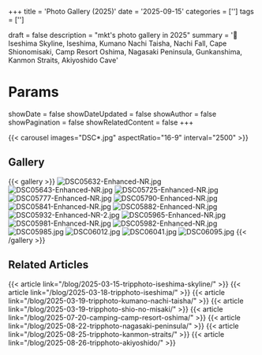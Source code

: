 +++
title = 'Photo Gallery (2025)'
date = '2025-09-15'
categories = ['']
tags = ['']

draft = false
description = "mkt's photo gallery in 2025"
summary = '📍 Iseshima Skyline, Iseshima, Kumano Nachi Taisha, Nachi Fall, Cape Shionomisaki, Camp Resort Oshima, Nagasaki Peninsula, Gunkanshima, Kanmon Straits, Akiyoshido Cave'

# Params
showDate = false
showDateUpdated = false
showAuthor = false
showPagination = false
showRelatedContent = false
+++


{{< carousel images="DSC*.jpg" aspectRatio="16-9" interval="2500" >}}


## Gallery

{{< gallery >}}
<img src="DSC05632-Enhanced-NR.jpg" alt="DSC05632-Enhanced-NR.jpg" class="grid-w33" />
<img src="DSC05643-Enhanced-NR.jpg" alt="DSC05643-Enhanced-NR.jpg" class="grid-w33" />
<img src="DSC05725-Enhanced-NR.jpg" alt="DSC05725-Enhanced-NR.jpg" class="grid-w33" />
<img src="DSC05777-Enhanced-NR.jpg" alt="DSC05777-Enhanced-NR.jpg" class="grid-w33" />
<img src="DSC05790-Enhanced-NR.jpg" alt="DSC05790-Enhanced-NR.jpg" class="grid-w33" />
<img src="DSC05841-Enhanced-NR.jpg" alt="DSC05841-Enhanced-NR.jpg" class="grid-w33" />
<img src="DSC05882-Enhanced-NR.jpg" alt="DSC05882-Enhanced-NR.jpg" class="grid-w33" />
<img src="DSC05932-Enhanced-NR-2.jpg" alt="DSC05932-Enhanced-NR-2.jpg" class="grid-w33" />
<img src="DSC05965-Enhanced-NR.jpg" alt="DSC05965-Enhanced-NR.jpg" class="grid-w33" />
<img src="DSC05981-Enhanced-NR.jpg" alt="DSC05981-Enhanced-NR.jpg" class="grid-w33" />
<img src="DSC05982-Enhanced-NR.jpg" alt="DSC05982-Enhanced-NR.jpg" class="grid-w33" />
<img src="DSC05985.jpg" alt="DSC05985.jpg" class="grid-w33" />
<img src="DSC06012.jpg" alt="DSC06012.jpg" class="grid-w33" />
<img src="DSC06041.jpg" alt="DSC06041.jpg" class="grid-w33" />
<img src="DSC06095.jpg" alt="DSC06095.jpg" class="grid-w33" />
{{< /gallery >}}


## Related Articles

{{< article link="/blog/2025-03-15-tripphoto-iseshima-skyline/" >}}
{{< article link="/blog/2025-03-18-tripphoto-iseshima/" >}}
{{< article link="/blog/2025-03-19-tripphoto-kumano-nachi-taisha/" >}}
{{< article link="/blog/2025-03-19-tripphoto-shio-no-misaki/" >}}
{{< article link="/blog/2025-07-20-camping-camp-resort-oshima/" >}}
{{< article link="/blog/2025-08-22-tripphoto-nagasaki-peninsula/" >}}
{{< article link="/blog/2025-08-25-tripphoto-kanmon-straits/" >}}
{{< article link="/blog/2025-08-26-tripphoto-akiyoshido/" >}}

